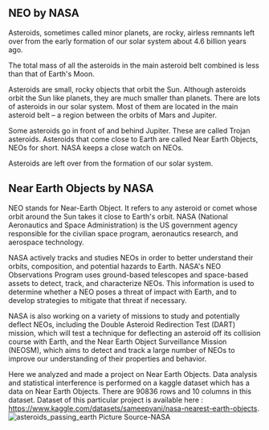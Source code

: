 ## NEO by NASA
Asteroids, sometimes called minor planets, are rocky, airless remnants left over from the early formation of our solar system about 4.6 billion years ago.

The total mass of all the asteroids in the main asteroid belt combined is less than that of Earth's Moon.

Asteroids are small, rocky objects that orbit the Sun. Although asteroids orbit the Sun like planets, they are much smaller than planets.
There are lots of asteroids in our solar system. Most of them are located in the main asteroid belt – a region between the orbits of Mars and Jupiter.

Some asteroids go in front of and behind Jupiter. These are called Trojan asteroids. Asteroids that come close to Earth are called Near Earth Objects, NEOs for short. NASA keeps a close watch on NEOs.

Asteroids are left over from the formation of our solar system.

## Near Earth Objects by NASA
NEO stands for Near-Earth Object. It refers to any asteroid or comet whose orbit around the Sun takes it close to Earth's orbit. NASA (National Aeronautics and Space Administration) is the US government agency responsible for the civilian space program, aeronautics research, and aerospace technology.

NASA actively tracks and studies NEOs in order to better understand their orbits, composition, and potential hazards to Earth. NASA's NEO Observations Program uses ground-based telescopes and space-based assets to detect, track, and characterize NEOs. This information is used to determine whether a NEO poses a threat of impact with Earth, and to develop strategies to mitigate that threat if necessary.

NASA is also working on a variety of missions to study and potentially deflect NEOs, including the Double Asteroid Redirection Test (DART) mission, which will test a technique for deflecting an asteroid off its collision course with Earth, and the Near Earth Object Surveillance Mission (NEOSM), which aims to detect and track a large number of NEOs to improve our understanding of their properties and behavior.

Here we analyzed and made a project on Near Earth Objects. Data analysis and statistical interference is performed on a kaggle dataset which has a data on Near Earth Objects. There are 90836 rows and 10 columns in this dataset. Dataset of this particular project is available here : https://www.kaggle.com/datasets/sameepvani/nasa-nearest-earth-objects.
![asteroids_passing_earth](https://user-images.githubusercontent.com/113631907/229134443-413e8c61-6eeb-4f7f-89a5-7492f4e668c7.jpg)
Picture Source-NASA
